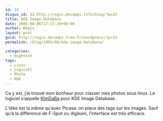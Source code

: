 ```yaml
---
id: 33
disqus_id: 33 http://regis.decamps.info/blog/?p=33
title: KDE Image Database
date: 2005-08-06T17:17:29+00:00
author: Régis
layout: post
guid: http://regis.decamps.free.fr/wordpress/?p=33
permalink: /blog/2005/08/kde-image-database/

categories:
  - Hightech
tags:
  - Linux
  - Logiciel
  - Photo
  - KDE
---
```

Ca y est, j’ai trouvé mon bonheur pour classer mes photos sous linux. Le logiciel s’appelle [KImDaBa](http://ktown.kde.org/kimdaba/) pour KDE Image Database.

L’idée est la même qu’avec Picasa: on place des tags sur les images. Sauf qu’à la différence de F-Spot ou digikam, l’interface est très efficace.
